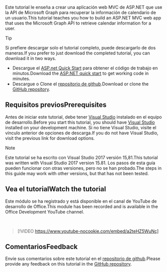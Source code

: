 <!-- markdownlint-disable MD002 MD041 -->

<span data-ttu-id="331cc-101">Este tutorial le enseña a crear una aplicación web MVC de ASP.NET que use la API de Microsoft Graph para recuperar la información de calendario de un usuario.</span><span class="sxs-lookup"><span data-stu-id="331cc-101">This tutorial teaches you how to build an ASP.NET MVC web app that uses the Microsoft Graph API to retrieve calendar information for a user.</span></span>

> [!TIP]
> <span data-ttu-id="331cc-102">Si prefiere descargar solo el tutorial completo, puede descargarlo de dos maneras.</span><span class="sxs-lookup"><span data-stu-id="331cc-102">If you prefer to just download the completed tutorial, you can download it in two ways.</span></span>
>
> - <span data-ttu-id="331cc-103">Descargue el [ASP.net Quick Start](https://developer.microsoft.com/graph/quick-start?platform=option-dotnet) para obtener el código de trabajo en minutos.</span><span class="sxs-lookup"><span data-stu-id="331cc-103">Download the [ASP.NET quick start](https://developer.microsoft.com/graph/quick-start?platform=option-dotnet) to get working code in minutes.</span></span>
> - <span data-ttu-id="331cc-104">Descargue o Clone el [repositorio de github](https://github.com/microsoftgraph/msgraph-training-aspnetmvcapp).</span><span class="sxs-lookup"><span data-stu-id="331cc-104">Download or clone the [GitHub repository](https://github.com/microsoftgraph/msgraph-training-aspnetmvcapp).</span></span>

## <a name="prerequisites"></a><span data-ttu-id="331cc-105">Requisitos previos</span><span class="sxs-lookup"><span data-stu-id="331cc-105">Prerequisites</span></span>

<span data-ttu-id="331cc-106">Antes de iniciar este tutorial, debe tener [Visual Studio](https://visualstudio.microsoft.com/vs/) instalado en el equipo de desarrollo.</span><span class="sxs-lookup"><span data-stu-id="331cc-106">Before you start this tutorial, you should have [Visual Studio](https://visualstudio.microsoft.com/vs/) installed on your development machine.</span></span> <span data-ttu-id="331cc-107">Si no tiene Visual Studio, visite el vínculo anterior de opciones de descarga.</span><span class="sxs-lookup"><span data-stu-id="331cc-107">If you do not have Visual Studio, visit the previous link for download options.</span></span>

> [!NOTE]
> <span data-ttu-id="331cc-108">Este tutorial se ha escrito con Visual Studio 2017 versión 15,81.</span><span class="sxs-lookup"><span data-stu-id="331cc-108">This tutorial was written with Visual Studio 2017 version 15.81.</span></span> <span data-ttu-id="331cc-109">Los pasos de esta guía pueden funcionar con otras versiones, pero no se han probado.</span><span class="sxs-lookup"><span data-stu-id="331cc-109">The steps in this guide may work with other versions, but that has not been tested.</span></span>

## <a name="watch-the-tutorial"></a><span data-ttu-id="331cc-110">Vea el tutorial</span><span class="sxs-lookup"><span data-stu-id="331cc-110">Watch the tutorial</span></span>

<span data-ttu-id="331cc-111">Este módulo se ha registrado y está disponible en el canal de YouTube de desarrollo de Office.</span><span class="sxs-lookup"><span data-stu-id="331cc-111">This module has been recorded and is available in the Office Development YouTube channel.</span></span>

<!-- markdownlint-disable MD033 MD034 -->
<br/>

> [!VIDEO https://www.youtube-nocookie.com/embed/a2teHZ5WuNc]
<!-- markdownlint-enable MD033 MD034 -->

## <a name="feedback"></a><span data-ttu-id="331cc-112">Comentarios</span><span class="sxs-lookup"><span data-stu-id="331cc-112">Feedback</span></span>

<span data-ttu-id="331cc-113">Envíe sus comentarios sobre este tutorial en el [repositorio de github](https://github.com/microsoftgraph/msgraph-training-aspnetmvcapp).</span><span class="sxs-lookup"><span data-stu-id="331cc-113">Please provide any feedback on this tutorial in the [GitHub repository](https://github.com/microsoftgraph/msgraph-training-aspnetmvcapp).</span></span>
